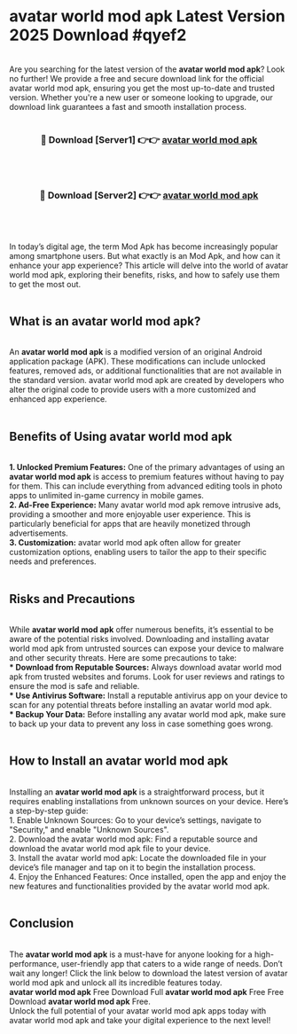 # avatar world mod apk Latest Version 2025 Download #qyef2<br>
<br>
Are you searching for the latest version of the <strong>avatar world mod apk</strong>? Look no further! We provide a free and secure download link for the official avatar world mod apk, ensuring you get the most up-to-date and trusted version. Whether you're a new user or someone looking to upgrade, our download link guarantees a fast and smooth installation process.
<br>
<br>
<div align="center">
<h3>🔴 Download [Server1] 👉👉 <a href="https://modyolo.store/avatar_world_mod_apk">avatar world mod apk</a></h3><br>
<br>
<h3>🔴 Download [Server2] 👉👉 <a href="https://modyolo.store/=avatar_world_mod_apk">avatar world mod apk</a></h3><br>
</div>
<br>
<br>
In today’s digital age, the term Mod Apk has become increasingly popular among smartphone users. But what exactly is an Mod Apk, and how can it enhance your app experience? This article will delve into the world of avatar world mod apk, exploring their benefits, risks, and how to safely use them to get the most out.
<br>
<br>
<h2>What is an avatar world mod apk?</h2>
<br>
An <strong>avatar world mod apk</strong> is a modified version of an original Android application package (APK). These modifications can include unlocked features, removed ads, or additional functionalities that are not available in the standard version. avatar world mod apk are created by developers who alter the original code to provide users with a more customized and enhanced app experience.
<br>
<br>
<h2>Benefits of Using avatar world mod apk</h2>
<br>
<strong> 1. Unlocked Premium Features:</strong> One of the primary advantages of using an <strong>avatar world mod apk</strong> is access to premium features without having to pay for them. This can include everything from advanced editing tools in photo apps to unlimited in-game currency in mobile games.
<br>
<strong> 2. Ad-Free Experience:</strong> Many avatar world mod apk remove intrusive ads, providing a smoother and more enjoyable user experience. This is particularly beneficial for apps that are heavily monetized through advertisements.
<br>
<strong> 3. Customization:</strong> avatar world mod apk often allow for greater customization options, enabling users to tailor the app to their specific needs and preferences.
<br>
<br>
<h2>Risks and Precautions</h2>
<br>
While <strong>avatar world mod apk</strong> offer numerous benefits, it’s essential to be aware of the potential risks involved. Downloading and installing avatar world mod apk from untrusted sources can expose your device to malware and other security threats. Here are some precautions to take:
<br>
<strong> * Download from Reputable Sources:</strong> Always download avatar world mod apk from trusted websites and forums. Look for user reviews and ratings to ensure the mod is safe and reliable.
<br>
<strong> * Use Antivirus Software:</strong> Install a reputable antivirus app on your device to scan for any potential threats before installing an avatar world mod apk.
<br>
<strong> * Backup Your Data:</strong> Before installing any avatar world mod apk, make sure to back up your data to prevent any loss in case something goes wrong.
<br>
<br>
<h2>How to Install an avatar world mod apk</h2>
<br>
Installing an <strong>avatar world mod apk</strong> is a straightforward process, but it requires enabling installations from unknown sources on your device. Here’s a step-by-step guide:
<br>
 1. Enable Unknown Sources: Go to your device’s settings, navigate to "Security," and enable "Unknown Sources".
<br>
 2. Download the avatar world mod apk: Find a reputable source and download the avatar world mod apk file to your device.
<br>
 3. Install the avatar world mod apk: Locate the downloaded file in your device’s file manager and tap on it to begin the installation process.
<br>
 4. Enjoy the Enhanced Features: Once installed, open the app and enjoy the new features and functionalities provided by the avatar world mod apk.
<br>
<br>
<h2><strong>Conclusion</strong></h2>
<br>
The <strong>avatar world mod apk</strong> is a must-have for anyone looking for a high-performance, user-friendly app that caters to a wide range of needs. Don’t wait any longer! Click the link below to download the latest version of avatar world mod apk and unlock all its incredible features today.
<br>
<strong>avatar world mod apk</strong> Free Download Full <strong>avatar world mod apk</strong> Free Free Download <strong>avatar world mod apk</strong> Free.
<br>
Unlock the full potential of your avatar world mod apk apps today with avatar world mod apk and take your digital experience to the next level!

